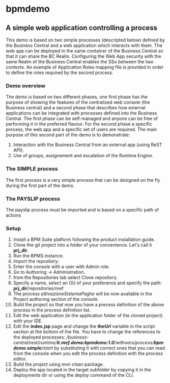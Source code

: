 # bpmdemo
## A simple web application controlling a process
This demo is based on two simple processes (descripted below) defined by the Business Central and a web application which
interacts with them.
The web app can be deployed in the same container of the Business Central so that it can share the BC Realm. Configuring the
Web App security with the same Realm of the Business Central enables the SSo between the two contexts.
An example of Application Roles mapping file is provided in order to define the roles required by the second process.
### Demo overview
The demo is based on two different phases, one first phase has the purpose of showing the features of the centralized web console
(the Business central) and a second phase that describes how external applications can be integrated with processes
defined into the Business Central. The first phase can be self-managed and anyone can be free of performing it in the preferred flavour.
For the second phase a specific process, the web app and a specific set of users are required. The main purpose of this second part
of the demo is to demonstrate:
1. Interaction with the Business Central from an external app (using ReST API);
2. Use of groups, assignement and escalation of the Runtime Engine.
### The SIMPLE process
The first process is a very simple process that can be designed on the fly during the first part of the demo. 
### The PAYSLIP process
The payslip process must be imported and is based on a specific path of actions
### Setup
1. Install a BPM Suite platform following the product installation guide.
2. Clone the git project into a folder of your convenience. Let's call it **prj_dir**.
3. Run the BPMS instance.
4. Import the repository:
  1. Enter the console with a user with Admin role.
  2. Go to Authoring -> Administration.
  3. from the Repositories tab select Clone repository.
  4. Specify a name, select an OU of your preference and specify the path: **prj_dir**/repositories/mef
  5. The process *attivazioneSistemaPaghe* will be now available in the Project authoring section of the console.
5. Build the project so that now you have a precess definition of the above process in the process definition list.
6. Edit the web application (in the application folder of the cloned project) with your IDE.
7. Edit the **index.jsp** page and change the **theUrl** variable in the script section at the bottom of the file.
You have to change the references to the deployed processes: */business-central/rest/runtime/**it.mef.demo:bpmdemo:1.0**/withvars/process/**bpmdemo.simple**/start*
by substituting it with correct ones that you can read from the console when you edit the process definition with the process editor.
8. Build the project using mvn clean package.
9. Deploy the app located in the target subfolder by copying it in the deployments dir or using the deploy command of the CLI.
